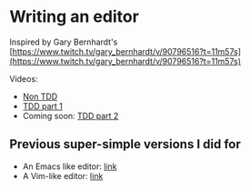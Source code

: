 Writing an editor
=================

Inspired by Gary Bernhardt's [https://www.twitch.tv/gary_bernhardt/v/90796516?t=11m57s](https://www.twitch.tv/gary_bernhardt/v/90796516?t=11m57s)

Videos:
* [Non TDD](https://vimeo.com/184933811)
* [TDD part 1](https://vimeo.com/184969859)
* Coming soon: [TDD part 2](http://www.example.com)

Previous super-simple versions I did for
----------------------------------------

* An Emacs like editor: [link](https://gist.github.com/JoshCheek/ed876305b320d847e6d0#file-editor-emacs-like-rb)
* A Vim-like editor: [link](https://gist.github.com/JoshCheek/ed876305b320d847e6d0#file-editor-vim-like-rb)
